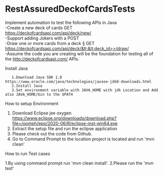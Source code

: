 # RestAssuredDeckofCardsTests
Implement automation to test the following APIs in Java  
       -Create a new deck of cards    GET https://deckofcardsapi.com/api/deck/new/  
       -Support adding Jokers with a POST  
       -Draw one or more cards from a deck  §  GET https://deckofcardsapi.com/api/deck/&lt;&lt;deck_id>>/draw/           
       -Assume the code you are creating will be the foundation for testing all of the http://deckofcardsapi.com/ APIs.

Install Java

       1.Download Java SDK 1.8 https://www.oracle.com/java/technologies/javase-jdk8-downloads.html
       2.Install Java
       3.Set environment variable with JAVA_HOME with jdk Location and Add also JAVA_HOME/bin to the $PATH

How to setup Environment

1. Download Eclipse jee oxygen https://www.eclipse.org/downloads/download.php?file=/oomph/epp/2020-06/R/eclipse-inst-win64.exe
2. Extract the setup file and run the eclipse application
3. Please check out the code from Github.
4. Go to Command Prompt to the location project is located and run 'mvn clean'


How to run Test cases

1.By using command prompt run 'mvn clean install'.
2.Please run the 'mvn test'







